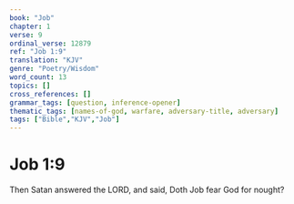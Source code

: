 ```yaml
---
book: "Job"
chapter: 1
verse: 9
ordinal_verse: 12879
ref: "Job 1:9"
translation: "KJV"
genre: "Poetry/Wisdom"
word_count: 13
topics: []
cross_references: []
grammar_tags: [question, inference-opener]
thematic_tags: [names-of-god, warfare, adversary-title, adversary]
tags: ["Bible","KJV","Job"]
---
```


# Job 1:9

Then Satan answered the LORD, and said, Doth Job fear God for nought?
